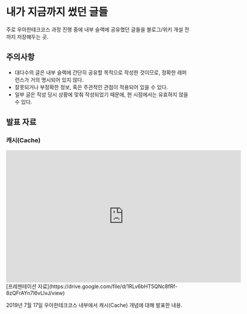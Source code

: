 # 내가 지금까지 썼던 글들

주로 우아한테크코스 과정 진행 중에 내부 슬랙에 공유했던 글들을 블로그/위키 개설 전까지 저장해두는 곳.

## 주의사항

* 대다수의 글은 내부 슬랙에 간단히 공유할 목적으로 작성한 것이므로, 정확한 레퍼런스가 거의 명시되어 있지 않다.
* 잘못되거나 부정확한 정보, 혹은 주관적인 관점이 적용되어 있을 수 있다.
* 일부 글은 작성 당시 상황에 맞춰 작성되었기 때문에, 현 시점에서는 유효하지 않을 수 있다.

## 발표 자료

### 캐시(Cache)
<iframe width="640" height="360" src="https://www.youtube.com/embed/c33ojJ7kE7M" frameborder="0" allow="accelerometer; autoplay; encrypted-media; gyroscope; picture-in-picture" allowfullscreen></iframe>
[프레젠테이션 자료](https://drive.google.com/file/d/1RLv6bHT5QNc8fRf-8zQFrAYn7l6vLlvJ/view)

2019년 7월 17일 우아한테크코스 내부에서 캐시(Cache) 개념에 대해 발표한 내용.
